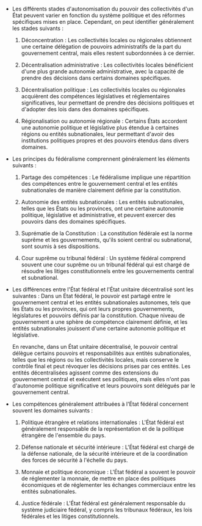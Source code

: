 - Les différents stades d'autonomisation du pouvoir des collectivités d'un État peuvent varier en fonction du système politique et des réformes spécifiques mises en place. Cependant, on peut identifier généralement les stades suivants :
	1. Déconcentration : Les collectivités locales ou régionales obtiennent une certaine délégation de pouvoirs administratifs de la part du gouvernement central, mais elles restent subordonnées à ce dernier.
	
	2. Décentralisation administrative : Les collectivités locales bénéficient d'une plus grande autonomie administrative, avec la capacité de prendre des décisions dans certains domaines spécifiques.
	
	3. Décentralisation politique : Les collectivités locales ou régionales acquièrent des compétences législatives et réglementaires significatives, leur permettant de prendre des décisions politiques et d'adopter des lois dans des domaines spécifiques.
	
	4. Régionalisation ou autonomie régionale : Certains États accordent une autonomie politique et législative plus étendue à certaines régions ou entités subnationales, leur permettant d'avoir des institutions politiques propres et des pouvoirs étendus dans divers domaines.

- Les principes du fédéralisme comprennent généralement les éléments suivants :
	1. Partage des compétences : Le fédéralisme implique une répartition des compétences entre le gouvernement central et les entités subnationales de manière clairement définie par la constitution.
	
	2. Autonomie des entités subnationales : Les entités subnationales, telles que les États ou les provinces, ont une certaine autonomie politique, législative et administrative, et peuvent exercer des pouvoirs dans des domaines spécifiques.
	
	3. Suprématie de la Constitution : La constitution fédérale est la norme suprême et les gouvernements, qu'ils soient central ou subnational, sont soumis à ses dispositions.
	
	4. Cour suprême ou tribunal fédéral : Un système fédéral comprend souvent une cour suprême ou un tribunal fédéral qui est chargé de résoudre les litiges constitutionnels entre les gouvernements central et subnational.

- Les différences entre l'État fédéral et l'État unitaire décentralisé sont les suivantes :
	Dans un État fédéral, le pouvoir est partagé entre le gouvernement central et les entités subnationales autonomes, tels que les États ou les provinces, qui ont leurs propres gouvernements, législatures et pouvoirs définis par la constitution. Chaque niveau de gouvernement a une sphère de compétence clairement définie, et les entités subnationales jouissent d'une certaine autonomie politique et législative.
	
	En revanche, dans un État unitaire décentralisé, le pouvoir central délègue certains pouvoirs et responsabilités aux entités subnationales, telles que les régions ou les collectivités locales, mais conserve le contrôle final et peut révoquer les décisions prises par ces entités. Les entités décentralisées agissent comme des extensions du gouvernement central et exécutent ses politiques, mais elles n'ont pas d'autonomie politique significative et leurs pouvoirs sont délégués par le gouvernement central.

- Les compétences généralement attribuées à l'État fédéral concernent souvent les domaines suivants :

	1. Politique étrangère et relations internationales : L'État fédéral est généralement responsable de la représentation et de la politique étrangère de l'ensemble du pays.
	
	2. Défense nationale et sécurité intérieure : L'État fédéral est chargé de la défense nationale, de la sécurité intérieure et de la coordination des forces de sécurité à l'échelle du pays.
	
	3. Monnaie et politique économique : L'État fédéral a souvent le pouvoir de réglementer la monnaie, de mettre en place des politiques économiques et de réglementer les échanges commerciaux entre les entités subnationales.
	
	4. Justice fédérale : L'État fédéral est généralement responsable du système judiciaire fédéral, y compris les tribunaux fédéraux, les lois fédérales et les litiges constitutionnels.
